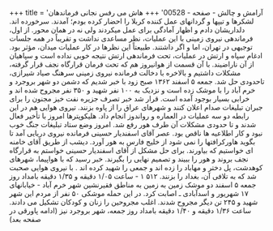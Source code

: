 +++
title = 'آرامش و چالش - صفحه - 00528'
+++
هاش می رفس نجانی فرماندهان لشکرها و تیپها و گردانهای عمل کننده کربلا را احضار کرده بودم؛ آمدند. سرخورده اند. دلداریشان دادم و اظهار آمادگی برای عمل میکردند ولی نه در همان محور. از اول، فرماندهی نیروی زمینی با این عملیات، نظر مساعدی نداشت و تقریباً در همه جلسات توجیهی در تهران، اما و اگر داشتند. طبیعتاً این نظرها در کار عملیات میدان، مؤثر بود. ادغام سپاه و ارتش در عملیات، تحت فرماندهی ارتش نتیجه خوبی نداده است و سپاهیان از آن ناراضیند. با آن قسمت از هوانیروز هم که تحت فرمان قرارگاه نجف قرار گرفته، مشکلات داشتیم و بالاخره با دخالت فرمانده نیروی زمینی سرهنگ صیاد شیرازی، تاحدودی حل شد. جمعه ۵ اسفند ۱۳۶۲ صبح زود با خبر شدیم که دشمن دو شهر بروجرد و خرم آباد را با موشک زده است و نزدیک به ۱۰۰ نفر شهید و ۳۵۰ نفر مجروح شده اند و خرابی بسیار بوجود آمده است. قرار شد خبر تصرف جزیره نفت خیز مجنون را برای جبران تبلیغات صدام اعلان کنند و شهرهای عراق را از پاوه بزنند. تیروی هوایی هم در این رابطه دو سه عملیات در العماره و رواندوز انجام داد. هلیکوپترها امروز با تأخیر فعال شدند و تا حدودی مشکلات آن طرف هور رفع شد. امروز وضع ستاد تبلیغات جنگ خوب نبود و کار اطلاعیه ها ناقص بود. عصر آقای اسفندیار حسینی فرمانده نیروی دریایی آمد تا بگوید هاورکرافتها را نمی شود از خلیج فارس به هور آورد. دیشب از طریق آقای خامنه ای خواستیم که بیاورند. برای حل مشکل از آقای اسفندیار حسینی خواستم به قرارگاه نجف بروند و هور را ببیند و تصمیم نهایی را بگیرند. خبر رسید که با هواپیما، شهرهای کوهدشت، پل دختر و مهاباد را زده اند و جمعی را شهید کرده اند . با نیروی هوایی صحبت شد که به تلافی آن، بغداد را بزنند. ۵۱۲ ۱ - ساعت ۱/۰۵ دقیقه و ۱/۳۵ دقیقه بامداد روز جمعه ۵ اسفند دو موشک زمین به زمین به مناطق فقیرنشین شهر خرم آباد - خیابانهای ۱۷ شهریور و اسدآبادی ـ اصابت کرد. در این حمله موشکی ۵۰ نفر از مردم این شهر شهید و ۲۴۵ تن دیگر مجروح شدند. اغلب مجروحین را زنان و کودکان تشکیل می دادند. ساعت ۱/۳۶ دقیقه و ۱/۴۰ دقیقه بامداد روز جمعه، شهر بروجرد نیز (ادامه پاورقی در صفحه بعد)